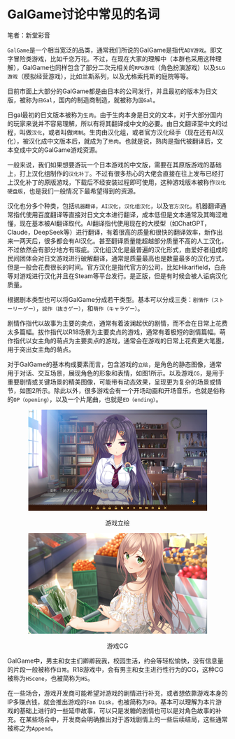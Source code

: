 # GalGame讨论中常见的名词

笔者：新堂彩音

`GalGame`是一个相当宽泛的品类，通常我们所说的GalGame是指代`ADV游戏`。即文字冒险类游戏，比如千恋万花。不过，在现在大家的理解中（本群也采用这种理解），GalGame也同样包含了部分二次元相关的`RPG游戏`（角色扮演游戏）以及`SLG游戏`（模拟经营游戏），比如兰斯系列，以及尤格索托斯的庭院等等。

目前市面上大部分的GalGame都是由日本的公司发行，并且最初的版本为日文版，被称为`日Gal`，国内的制造商制造，就被称为`国Gal`。

日gal最初的日文版本被称为`生肉`。由于生肉本身是日文的文本，对于大部分国内的玩家来说并不容易理解，所以有将其翻译成中文的必要。由日文翻译至中文的过程，叫做`汉化`，或者叫做`烤制`。生肉由汉化组，或者官方汉化经手（现在还有AI汉化），被汉化成中文版本后，就成为了`熟肉`。也就是说，熟肉是指代被翻译后，文本变成中文的GalGame游戏资源。

一般来说，我们如果想要游玩一个日本游戏的中文版，需要在其原版游戏的基础上，打上汉化组制作的`汉化补丁`。不过有很多热心的大佬会直接在往上发布已经打上汉化补丁的原版游戏，下载后不经安装过程即可使用，这种游戏版本被称作`汉化硬盘版`，也是我们一般情况下最希望得到的资源。

汉化也分多个种类，包括`机器翻译`，`AI汉化`，`汉化组汉化`，以及`官方汉化`。机器翻译通常指代使用百度翻译等直接对日文文本进行翻译，成本低但是文本通常及其晦涩难懂，现在基本被AI翻译取代。AI翻译指代使用现在的大模型（如ChatGPT，Claude，DeepSeek等）进行翻译，有着很高的质量和很快的翻译效率，新作出来一两天后，很多都会有AI汉化。甚至翻译质量能超越部分质量不高的人工汉化，不过依然会有部分地方有瑕疵。汉化组汉化是最普遍的汉化形式，由爱好者组成的民间团体会对日文游戏进行破解翻译，通常是质量最高也是数量最多的汉化方式，但是一般会花费很长的时间。官方汉化是指代官方的公司，比如Hikarifield，白舟等对游戏进行汉化并且在Steam等平台发行。是正版，但是有时候会被人诟病汉化质量。

根据剧本类型也可以将GalGame分成若干类型。基本可以分成三类：`剧情作（ストーリーゲー）`，`拔作（抜きゲー）`，和`萌作（キャラゲー）`。

剧情作指代以故事为主要的卖点，通常有着波澜起伏的剧情，而不会在日常上花费太多篇幅。拔作指代以R18场景为主要卖点的游戏，通常有着极短的剧情篇幅。萌作指代以女主角的萌点为主要卖点的游戏，通常会在游戏的日常上花费更大笔墨，用于突出女主角的萌点。

对于GalGame的基本构成要素而言，包含游戏的`立绘`，是角色的静态图像，通常用于对话、交互场景，展现角色的形象和表情，如图1所示。以及游戏`CG`，是用于重要剧情或关键场景的精美图像，可能带有动态效果，呈现更为复杂的场景或情节，如图2所示。除此以外，很多游戏会有一个开场动画和开场音乐，也就是俗称的`OP（opening）`，以及一个片尾曲，也就是`ED（ending）`。

<center>

![游戏立绘](./res/01/图片1.png)

游戏立绘

![游戏CG](./res/01/图片2.png)

游戏CG

</center>

GalGame中，男主和女主们卿卿我我，校园生活，约会等轻松愉快，没有信息量的片段一般被称作`日常`。R18游戏中，会有男主和女主进行性行为的CG，这种CG被称为`HScene`，也被简称为`HS`。

在一些场合，游戏开发商可能希望对游戏的剧情进行补充，或者想依靠游戏本身的IP多赚点钱，就会推出游戏的`Fan Disk`，也被简称为`FD`。基本可以理解为本片游戏的基础上进行的一些延申故事，可以只是发糖的剧情也可以是对角色故事的补充。在某些场合中，开发商会明确推出对于游戏剧情上的一些后续结局，这些通常被称之为`Append`。
